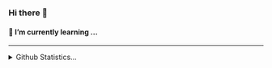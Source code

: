 <h3> Hi there 👋 </h3>
<h4>🌱 I’m currently learning ...</h4>
<hr>

<details>
  <summary>Github Statistics...</summary>
  <p align = "center">
    <img src="https://github-readme-stats.vercel.app/api?username=JuliusPanduro&show_icon=true&theme=dark"/>  

</p>
  </details>

   <!-- <img src="https://github-readme-stats.vercel.app/api/top-langs/?username=JuliusPanduro&layout=compact&theme=dark"/>-->
<!--
**JuliusPanduro/JuliusPanduro** is a ✨ _special_ ✨ repository because its `README.md` (this file) appears on your GitHub profile.

Here are some ideas to get you started:

- 🔭 I’m currently working on ...
- 🌱 I’m currently learning ...
- 👯 I’m looking to collaborate on ...
- 🤔 I’m looking for help with ...
- 💬 Ask me about ...
- 📫 How to reach me: ...
- 😄 Pronouns: ...
- ⚡ Fun fact: ...
-->
